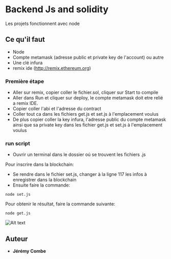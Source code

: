 # Backend Js and solidity
Les projets fonctionnent avec node

## Ce qu'il faut
- Node
- Compte metamask (adresse public et private key de l'account) ou autre
- Une clé infura
- remix ide (http://remix.ethereum.org)

### Première étape
- Aller sur remix, copier coller le fichier.sol, cliquer sur Start to compile
- Aller dans Run et cliquer sur deploy, le compte metamask doit etre relié a remix IDE.
- Copier coller l'abi et l'adresse du contract
- Coller tout ca dans les fichiers get.js et set.js à l'emplacement voulus
- De plus copier coller la key infura, l'adresse public du compte metamask ainsi que sa private key dans les fichier get.js et set.js à l'emplacement voulus

### run script
- Ouvrir un terminal dans le dossier oú se trouvent les fichiers .js

Pour inscrire dans la blockchain:
 - Se rendre dans le fichier set.js, changer à la ligne 117 les infos à enregistrer dans la blockchain
 - Ensuite faire la commande:

```
node set.js
```

Pour obtenir le résultat, faire la commande suivante:

```
node get.js
```
![Alt text](struct_user.jpg?raw=true "Title")

## Auteur

* **Jérémy Combe**
